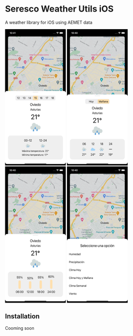 Seresco Weather Utils iOS
=======

A weather library for iOS using AEMET data

<p float="left">
  <img src="art/img_weather_weekly.png" width="200" height="450">
  <img src="art/img_weather_tomorrow.png" width="200" height="450">
  <img src="art/img_precipitation.png" width="200" height="450">
  <img src="art/img_options.png" width="200" height="450">
</p>

Installation
--------

Cooming soon
